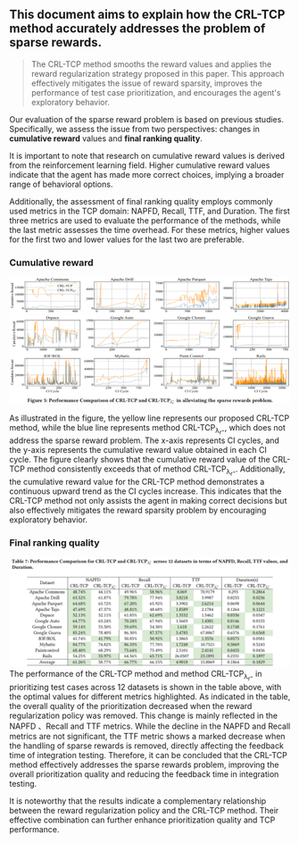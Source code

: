 ## This document aims to explain how the CRL-TCP method accurately addresses the problem of sparse rewards.

>The CRL-TCP method smooths the reward values and applies the reward regularization strategy proposed in this paper. This approach effectively mitigates the issue of reward sparsity, improves the performance of test case prioritization, and encourages the agent's exploratory behavior.


Our evaluation of the sparse reward problem is based on previous studies. Specifically, we assess the issue from two perspectives: changes in **cumulative reward** values and **final ranking quality**. 

It is important to note that research on cumulative reward values is derived from the reinforcement learning field. Higher cumulative reward values indicate that the agent has made more correct choices, implying a broader range of behavioral options.

Additionally, the assessment of final ranking quality employs commonly used metrics in the TCP domain: NAPFD, Recall, TTF, and Duration. The first three metrics are used to evaluate the performance of the methods, while the last metric assesses the time overhead. For these metrics, higher values for the first two and lower values for the last two are preferable.


### Cumulative reward
![CumulativeReward](CumulativeReward.png)

As illustrated in the figure, the yellow line represents our proposed CRL-TCP method, while the blue line represents method CRL-TCP<sub>λ<sub>r</sub>-</sub>, which does not address the sparse reward problem. The x-axis represents CI cycles, and the y-axis represents the cumulative reward value obtained in each CI cycle. The figure clearly shows that the cumulative reward value of the CRL-TCP method consistently exceeds that of method CRL-TCP<sub>λ<sub>r</sub>-</sub>. Additionally, the cumulative reward value for the CRL-TCP method demonstrates a continuous upward trend as the CI cycles increase. This indicates that the CRL-TCP method not only assists the agent in making correct decisions but also effectively mitigates the reward sparsity problem by encouraging exploratory behavior.


### Final ranking quality
![FinalRankingQuality](FinalRankingQuality.png)
The performance of the CRL-TCP method and method CRL-TCP<sub>λ<sub>r</sub>-</sub> in prioritizing test cases across 12 datasets is shown in the table above, with the optimal values for different metrics highlighted. As indicated in the table, the overall quality of the prioritization decreased when the reward regularization policy was removed. This change is mainly reflected in the NAPFD 、Recall and TTF metrics. While the decline in the NAPFD and Recall metrics are not significant, the TTF metric shows a marked decrease when the handling of sparse rewards is removed, directly affecting the feedback time of integration testing. Therefore, it can be concluded that the CRL-TCP method effectively addresses the sparse rewards problem, improving the overall prioritization quality and reducing the feedback time in integration testing.

It is noteworthy that the results indicate a complementary relationship between the reward regularization policy and the CRL-TCP method. Their effective combination can further enhance prioritization quality and TCP performance.
